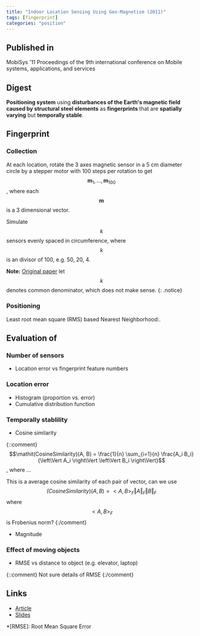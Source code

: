 ```yaml
---
title: "Indoor Location Sensing Using Geo-Magnetism (2011)"
tags: [fingerprint]
categories: "position"
---
```


## Published in
MobiSys '11 Proceedings of the 9th international conference on Mobile systems, applications, and services

## Digest
**Positioning system** using **disturbances of the Earth's magnetic field caused by structural steel elements** as **fingerprints** that are **spatially varying** but **temporally stable**.

## Fingerprint

### Collection
At each location, rotate the 3 axes magnetic sensor in a 5 cm diameter circle by a stepper motor with 100 steps per rotation to get $$\mathbf{m}_1,...,\mathbf{m}_{100}$$, where each $$\mathbf{m}$$ is a 3 dimensional vector.

Simulate $$k$$ sensors evenly spaced in circumference, where $$k$$ is an divisor of 100, e.g. 50, 20, 4.

**Note:** [Original paper](article_link) let $$k$$ denotes common denominator, which does not make sense.
{: .notice}

### Positioning
Least root mean square (RMS) based Nearest Neighborhood:.

## Evaluation of

### Number of sensors
- Location error vs fingerprint feature numbers

### Location error
- Histogram (proportion vs. error) 
- Cumulative distribution function

### Temporally stablility
- Cosine similarity

{::comment}
$$\mathit(CosineSimilarity)(A, B) = \frac{1}{n} \sum_{i=1}{n} \frac{A_i B_i}{\left\Vert A_i \right\Vert \left\Vert B_i \right\Vert}$$, where ... 

This is a average cosine similarity of each pair of vector, can we use $$\mathit(CosineSimilarity)(A, B) = <A, B>_F{\left\Vert A \right\Vert_F \left\Vert B \right\Vert_F}$$ where $$<A, B>_F$$ is Frobenius norm? 
{:/comment}
- Magnitude

### Effect of moving objects
- RMSE vs distance to object (e.g. elevator, laptop)

{::comment}
Not sure details of RMSE
{:/comment}

## Links
- [Article][article_link]
- [Slides](https://sigmobile.org/mobisys/2011/slides/magnetism.pdf)

[article_link]: https://www.media.mit.edu/speech/papers/2011/positioning.systems.pdf

*[RMSE]: Root Mean Square Error